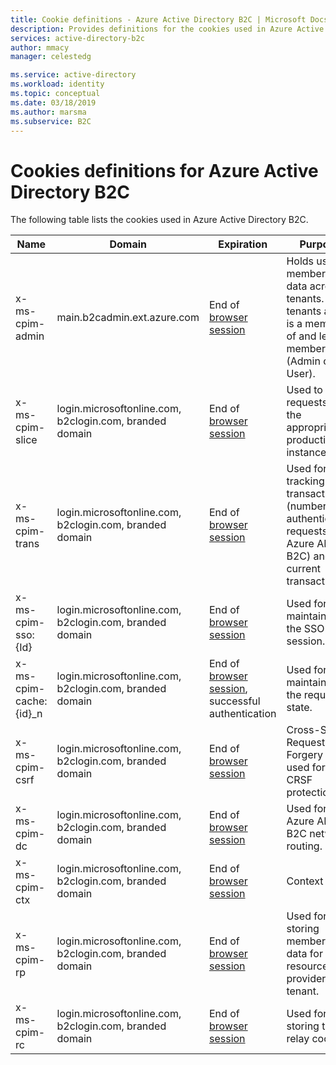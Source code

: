 ```yaml
---
title: Cookie definitions - Azure Active Directory B2C | Microsoft Docs
description: Provides definitions for the cookies used in Azure Active Directory B2C.
services: active-directory-b2c
author: mmacy
manager: celestedg

ms.service: active-directory
ms.workload: identity
ms.topic: conceptual
ms.date: 03/18/2019
ms.author: marsma
ms.subservice: B2C
---
```


# Cookies definitions for Azure Active Directory B2C

The following table lists the cookies used in Azure Active Directory B2C.

| Name | Domain | Expiration | Purpose |
| ----------- | ------ | -------------------------- | --------- |
| x-ms-cpim-admin | main.b2cadmin.ext.azure.com | End of [browser session](active-directory-b2c-token-session-sso.md) | Holds user membership data across tenants. The tenants a user is a member of and level of membership (Admin or User). |
| x-ms-cpim-slice | login.microsoftonline.com, b2clogin.com, branded domain | End of [browser session](active-directory-b2c-token-session-sso.md) | Used to route requests to the appropriate production instance. |
| x-ms-cpim-trans | login.microsoftonline.com, b2clogin.com, branded domain | End of [browser session](active-directory-b2c-token-session-sso.md) | Used for tracking the transactions  (number of authentication requests to Azure AD B2C) and the current transaction. |
| x-ms-cpim-sso:{Id} | login.microsoftonline.com, b2clogin.com, branded domain | End of [browser session](active-directory-b2c-token-session-sso.md) | Used for maintaining the SSO session. |
| x-ms-cpim-cache:{id}_n | login.microsoftonline.com, b2clogin.com, branded domain | End of [browser session](active-directory-b2c-token-session-sso.md), successful authentication | Used for maintaining the request state. |
| x-ms-cpim-csrf | login.microsoftonline.com, b2clogin.com, branded domain | End of [browser session](active-directory-b2c-token-session-sso.md) | Cross-Site Request Forgery token used for CRSF protection. |
| x-ms-cpim-dc | login.microsoftonline.com, b2clogin.com, branded domain | End of [browser session](active-directory-b2c-token-session-sso.md) | Used for Azure AD B2C network routing. |
| x-ms-cpim-ctx | login.microsoftonline.com, b2clogin.com, branded domain | End of [browser session](active-directory-b2c-token-session-sso.md) | Context |
| x-ms-cpim-rp | login.microsoftonline.com, b2clogin.com, branded domain | End of [browser session](active-directory-b2c-token-session-sso.md) | Used for storing membership data for the resource provider tenant. |
| x-ms-cpim-rc | login.microsoftonline.com, b2clogin.com, branded domain | End of [browser session](active-directory-b2c-token-session-sso.md) | Used for storing the relay cookie. |

